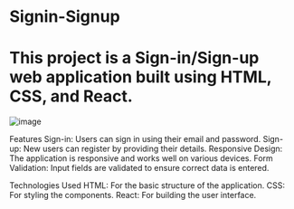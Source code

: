 # Signin-Signup
# **This project is a Sign-in/Sign-up web application built using HTML, CSS, and React.**
![image](https://github.com/Sravanthi-Proddatoori/Signin-Signup/assets/118324864/ff9c6f4f-1985-464a-ba24-1a1b8238bd81)


Features
Sign-in: Users can sign in using their email and password.
Sign-up: New users can register by providing their details.
Responsive Design: The application is responsive and works well on various devices.
Form Validation: Input fields are validated to ensure correct data is entered.

Technologies Used
HTML: For the basic structure of the application.
CSS: For styling the components.
React: For building the user interface.
